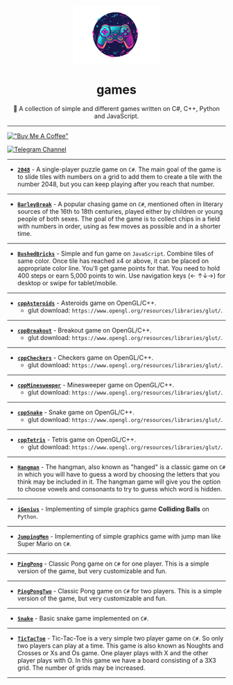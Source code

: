 <br>

<p align="center"><img src="./img/logo.png" width="200px"></p>
<h1 align="center">games</h1> <p
align="center">🤖 A collection of simple and different games written on C#, C++, Python and JavaScript.</p>

---

[!["Buy Me A Coffee"](https://www.buymeacoffee.com/assets/img/custom_images/orange_img.png)](https://www.buymeacoffee.com/kraloveckey)

[![Telegram Channel](https://img.shields.io/badge/Telegram%20Channel-2CA5E0?style=for-the-badge&logo=telegram&logoColor=white)](https://t.me/cyber_notes)

---

- [**`2048`**](./2048/) - A single-player puzzle game on `C#`. The main goal of the game is to slide tiles with numbers on a grid to add them to create a tile with the number 2048, but you can keep playing after you reach that number.

---

- [**`BarleyBreak`**](./BarleyBreak/) - A popular chasing game on `C#`, mentioned often in literary sources of the 16th to 18th centuries, played either by children or young people of both sexes. The goal of the game is to collect chips in a field with numbers in order, using as few moves as possible and in a shorter time. 

---

- [**`BushedBricks`**](./BushedBricks/) - Simple and fun game on `JavaScript`. Combine tiles of same color. Once tile has reached x4 or above, it can be placed on appropriate color line. You'll get game points for that. You need to hold 400 steps or earn 5,000 points to win. Use navigation keys (← ↑↓→) for desktop or swipe for tablet/mobile.

---

- [**`cppAsteroids`**](./cppAsteroids/) - Asteroids game on OpenGL/C++. 
  - glut download: `https://www.opengl.org/resources/libraries/glut/`.

---

- [**`cppBreakout`**](./cppBreakout/) - Breakout game on OpenGL/C++. 
  - glut download: `https://www.opengl.org/resources/libraries/glut/`.

---

- [**`cppCheckers`**](./cppCheckers/) - Checkers game on OpenGL/C++. 
  - glut download: `https://www.opengl.org/resources/libraries/glut/`.

---

- [**`cppMinesweeper`**](./cppMinesweeper/) - Minesweeper game on OpenGL/C++. 
  - glut download: `https://www.opengl.org/resources/libraries/glut/`.

---

- [**`cppSnake`**](./cppSnake/) - Snake game on OpenGL/C++. 
  - glut download: `https://www.opengl.org/resources/libraries/glut/`.

---

- [**`cppTetris`**](./cppTetris/) - Tetris game on OpenGL/C++. 
  - glut download: `https://www.opengl.org/resources/libraries/glut/`.

---

- [**`Hangman`**](./Hangman/) - The hangman, also known as "hanged" is a classic game on `C#` in which you will have to guess a word by choosing the letters that you think may be included in it. The hangman game will give you the option to choose vowels and consonants to try to guess which word is hidden.

---

- [**`iGenius`**](./iGenius/) - Implementing of simple graphics game **Colliding Balls** on `Python`.

---

- [**`JumpingMen`**](./JumpingMen/) - Implementing of simple graphics game with jump man like Super Mario on `C#`.

---

- [**`PingPong`**](./PingPong/) - Classic Pong game on `C#` for one player. This is a simple version of the game, but very customizable and fun.

---

- [**`PingPongTwo`**](./PingPongTwo/) - Classic Pong game on `C#` for two players. This is a simple version of the game, but very customizable and fun.

---

- [**`Snake`**](./Snake/) - Basic snake game implemented on `C#`.

---

- [**`TicTacToe`**](./TicTacToe/) - Tic-Tac-Toe is a very simple two player game on `C#`. So only two players can play at a time. This game is also known as Noughts and Crosses or Xs and Os game. One player plays with X and the other player plays with O. In this game we have a board consisting of a 3X3 grid. The number of grids may be increased.

---